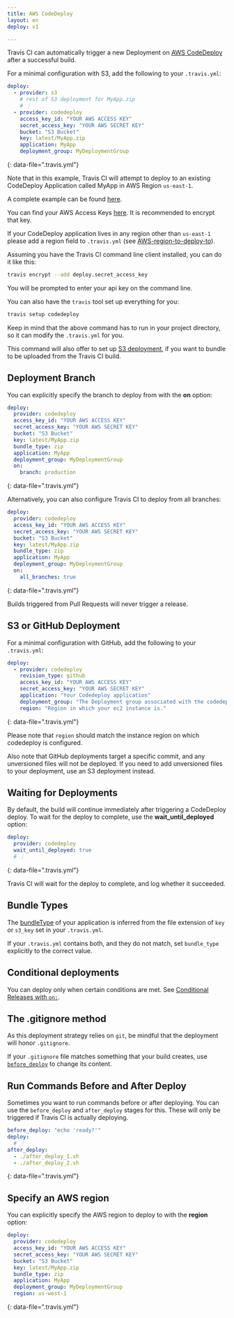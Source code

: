 ```yaml
---
title: AWS CodeDeploy
layout: en
deploy: v1

---
```


Travis CI can automatically trigger a new Deployment on [AWS CodeDeploy](http://aws.amazon.com/documentation/codedeploy/) after a successful build.

For a minimal configuration with S3, add the following to your `.travis.yml`:

```yaml
deploy:
  - provider: s3
    # rest of S3 deployment for MyApp.zip
    # ⋮
  - provider: codedeploy
    access_key_id: "YOUR AWS ACCESS KEY"
    secret_access_key: "YOUR AWS SECRET KEY"
    bucket: "S3 Bucket"
    key: latest/MyApp.zip
    application: MyApp
    deployment_group: MyDeploymentGroup
```
{: data-file=".travis.yml"}

Note that in this example, Travis CI will attempt to deploy to an existing CodeDeploy Application called MyApp in AWS Region `us-east-1`.

A complete example can be found [here](https://github.com/travis-ci/cat-party/blob/master/.travis.yml).

You can find your AWS Access Keys [here](https://console.aws.amazon.com/iam/home?#security_credential). It is recommended to encrypt that key.

If your CodeDeploy application lives in any region other than `us-east-1` please add a region field to `.travis.yml` (see [AWS-region-to-deploy-to](/user/deployment/codedeploy/#aws-region-to-deploy-to)).

Assuming you have the Travis CI command line client installed, you can do it like this:

```bash
travis encrypt --add deploy.secret_access_key
```

You will be prompted to enter your api key on the command line.

You can also have the `travis` tool set up everything for you:

```bash
travis setup codedeploy
```

Keep in mind that the above command has to run in your project directory, so it can modify the `.travis.yml` for you.

This command will also offer to set up [S3 deployment](/user/deployment/s3/), if you want to bundle to be uploaded from the Travis CI build.

## Deployment Branch

You can explicitly specify the branch to deploy from with the **on** option:

```yaml
deploy:
  provider: codedeploy
  access_key_id: "YOUR AWS ACCESS KEY"
  secret_access_key: "YOUR AWS SECRET KEY"
  bucket: "S3 Bucket"
  key: latest/MyApp.zip
  bundle_type: zip
  application: MyApp
  deployment_group: MyDeploymentGroup
  on:
    branch: production
```
{: data-file=".travis.yml"}

Alternatively, you can also configure Travis CI to deploy from all branches:

```yaml
deploy:
  provider: codedeploy
  access_key_id: "YOUR AWS ACCESS KEY"
  secret_access_key: "YOUR AWS SECRET KEY"
  bucket: "S3 Bucket"
  key: latest/MyApp.zip
  bundle_type: zip
  application: MyApp
  deployment_group: MyDeploymentGroup
  on:
    all_branches: true
```
{: data-file=".travis.yml"}

Builds triggered from Pull Requests will never trigger a release.

## S3 or GitHub Deployment

For a minimal configuration with GitHub, add the following to your `.travis.yml`:

```yaml
deploy:
  - provider: codedeploy
    revision_type: github
    access_key_id: "YOUR AWS ACCESS KEY"
    secret_access_key: "YOUR AWS SECRET KEY"
    application: "Your Codedeploy application"
    deployment_group: "The Deployment group associated with the codedeploy application"
    region: "Region in which your ec2 instance is."
```
{: data-file=".travis.yml"}

Please note that `region` should match the instance region on which codedeploy is configured.

Also note that GitHub deployments target a specific commit, and any unversioned files will not be deployed. If you need to add unversioned files to your deployment, use an S3 deployment instead.

## Waiting for Deployments

By default, the build will continue immediately after triggering a CodeDeploy deploy. To wait for the deploy to complete, use the **wait_until_deployed** option:

```yaml
deploy:
  provider: codedeploy
  wait_until_deployed: true
  # ⋮
```
{: data-file=".travis.yml"}

Travis CI will wait for the deploy to complete, and log whether it succeeded.

## Bundle Types

The [bundleType](http://docs.aws.amazon.com/codedeploy/latest/APIReference/API_S3Location.html#CodeDeploy-Type-S3Location-bundleType) of your application is inferred from the file extension of `key` or `s3_key` set in your `.travis.yml`.

If your `.travis.yml` contains both, and they do not match, set `bundle_type` explicitly to the correct value.


## Conditional deployments

You can deploy only when certain conditions are met.
See [Conditional Releases with `on:`](/user/deployment/#conditional-releases-with-on).

## The .gitignore method

As this deployment strategy relies on `git`, be mindful that the deployment will
honor `.gitignore`.

If your `.gitignore` file matches something that your build creates, use
[`before_deploy`](#running-commands-before-and-after-deploy) to change
its content.

## Run Commands Before and After Deploy

Sometimes you want to run commands before or after deploying. You can use the `before_deploy` and `after_deploy` stages for this. These will only be triggered if Travis CI is actually deploying.

```yaml
before_deploy: "echo 'ready?'"
deploy:
  # ⋮
after_deploy:
  - ./after_deploy_1.sh
  - ./after_deploy_2.sh
```
{: data-file=".travis.yml"}

## Specify an AWS region

You can explicitly specify the AWS region to deploy to with the **region** option:

```yaml
deploy:
  provider: codedeploy
  access_key_id: "YOUR AWS ACCESS KEY"
  secret_access_key: "YOUR AWS SECRET KEY"
  bucket: "S3 Bucket"
  key: latest/MyApp.zip
  bundle_type: zip
  application: MyApp
  deployment_group: MyDeploymentGroup
  region: us-west-1
```
{: data-file=".travis.yml"}
